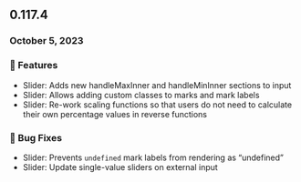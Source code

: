 ## 0.117.4

### October 5, 2023

### 🚀 Features
- Slider: Adds new handleMaxInner and handleMinInner sections to input
- Slider: Allows adding custom classes to marks and mark labels
- Slider: Re-work scaling functions so that users do not need to calculate their own percentage values in reverse functions
   
### 🐞 Bug Fixes
- Slider: Prevents `undefined` mark labels from rendering as “undefined”
- Slider: Update single-value sliders on external input